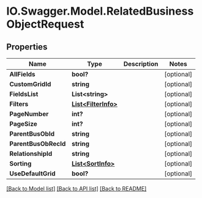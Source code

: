 # IO.Swagger.Model.RelatedBusinessObjectRequest
## Properties

Name | Type | Description | Notes
------------ | ------------- | ------------- | -------------
**AllFields** | **bool?** |  | [optional] 
**CustomGridId** | **string** |  | [optional] 
**FieldsList** | **List&lt;string&gt;** |  | [optional] 
**Filters** | [**List&lt;FilterInfo&gt;**](FilterInfo.md) |  | [optional] 
**PageNumber** | **int?** |  | [optional] 
**PageSize** | **int?** |  | [optional] 
**ParentBusObId** | **string** |  | [optional] 
**ParentBusObRecId** | **string** |  | [optional] 
**RelationshipId** | **string** |  | [optional] 
**Sorting** | [**List&lt;SortInfo&gt;**](SortInfo.md) |  | [optional] 
**UseDefaultGrid** | **bool?** |  | [optional] 

[[Back to Model list]](../README.md#documentation-for-models) [[Back to API list]](../README.md#documentation-for-api-endpoints) [[Back to README]](../README.md)


